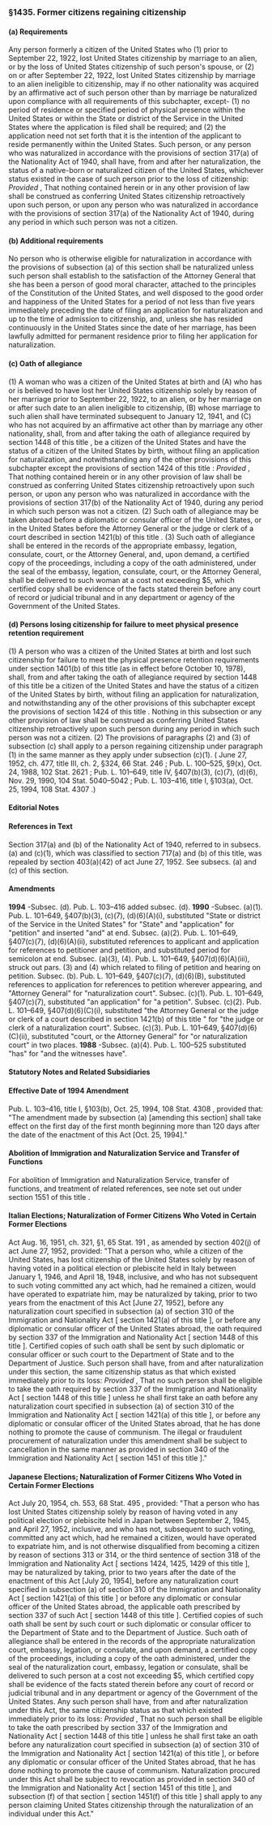 <!--
url: https://uscode.house.gov/view.xhtml?req=granuleid:USC-prelim-title8-section1435&num=0&edition=prelim
date_accessed: 2024-07-28 23:45:58
-->
### §1435\. Former citizens regaining citizenship
#### (a) Requirements
 Any person formerly a citizen of the United States who (1\) prior to September 22, 1922, lost United States citizenship by marriage to an alien, or by the loss of United States citizenship of such person's spouse, or (2\) on or after September 22, 1922, lost United States citizenship by marriage to an alien ineligible to citizenship, may if no other nationality was acquired by an affirmative act of such person other than by marriage be naturalized upon compliance with all requirements of this subchapter, except\-
 (1\) no period of residence or specified period of physical presence within the United States or within the State or district of the Service in the United States where the application is filed shall be required; and
 (2\) the application need not set forth that it is the intention of the applicant to reside permanently within the United States.
 Such person, or any person who was naturalized in accordance with the provisions of section 317(a) of the Nationality Act of 1940, shall have, from and after her naturalization, the status of a native\-born or naturalized citizen of the United States, whichever status existed in the case of such person prior to the loss of citizenship:
 *Provided* 
 , That nothing contained herein or in any other provision of law shall be construed as conferring United States citizenship retroactively upon such person, or upon any person who was naturalized in accordance with the provisions of section 317(a) of the Nationality Act of 1940, during any period in which such person was not a citizen.
#### (b) Additional requirements
 No person who is otherwise eligible for naturalization in accordance with the provisions of subsection (a) of this section shall be naturalized unless such person shall establish to the satisfaction of the Attorney General that she has been a person of good moral character, attached to the principles of the Constitution of the United States, and well disposed to the good order and happiness of the United States for a period of not less than five years immediately preceding the date of filing an application for naturalization and up to the time of admission to citizenship, and, unless she has resided continuously in the United States since the date of her marriage, has been lawfully admitted for permanent residence prior to filing her application for naturalization.
#### (c) Oath of allegiance
 (1\) A woman who was a citizen of the United States at birth and (A) who has or is believed to have lost her United States citizenship solely by reason of her marriage prior to September 22, 1922, to an alien, or by her marriage on or after such date to an alien ineligible to citizenship, (B) whose marriage to such alien shall have terminated subsequent to January 12, 1941, and (C) who has not acquired by an affirmative act other than by marriage any other nationality, shall, from and after taking the oath of allegiance required by
 section 1448 of this title
 , be a citizen of the United States and have the status of a citizen of the United States by birth, without filing an application for naturalization, and notwithstanding any of the other provisions of this subchapter except the provisions of
 section 1424 of this title
 :
 *Provided* 
 , That nothing contained herein or in any other provision of law shall be construed as conferring United States citizenship retroactively upon such person, or upon any person who was naturalized in accordance with the provisions of section 317(b) of the Nationality Act of 1940, during any period in which such person was not a citizen.
 (2\) Such oath of allegiance may be taken abroad before a diplomatic or consular officer of the United States, or in the United States before the Attorney General or the judge or clerk of a court described in
 section 1421(b) of this title
 .
 (3\) Such oath of allegiance shall be entered in the records of the appropriate embassy, legation, consulate, court, or the Attorney General, and, upon demand, a certified copy of the proceedings, including a copy of the oath administered, under the seal of the embassy, legation, consulate, court, or the Attorney General, shall be delivered to such woman at a cost not exceeding $5, which certified copy shall be evidence of the facts stated therein before any court of record or judicial tribunal and in any department or agency of the Government of the United States.
#### (d) Persons losing citizenship for failure to meet physical presence retention requirement
 (1\) A person who was a citizen of the United States at birth and lost such citizenship for failure to meet the physical presence retention requirements under
 section 1401(b) of this title
 (as in effect before October 10, 1978\), shall, from and after taking the oath of allegiance required by
 section 1448 of this title
 be a citizen of the United States and have the status of a citizen of the United States by birth, without filing an application for naturalization, and notwithstanding any of the other provisions of this subchapter except the provisions of
 section 1424 of this title
 . Nothing in this subsection or any other provision of law shall be construed as conferring United States citizenship retroactively upon such person during any period in which such person was not a citizen.
 (2\) The provisions of paragraphs (2\) and (3\) of subsection (c) shall apply to a person regaining citizenship under paragraph (1\) in the same manner as they apply under subsection (c)(1\).
 (
 June 27, 1952, ch. 477, title III, ch. 2, §324,
 66 Stat. 246
 ;
 Pub. L. 100–525,
 §9(x), Oct. 24, 1988,
 102 Stat. 2621
 ;
 Pub. L. 101–649,
 title IV, §407(b)(3\), (c)(7\), (d)(6\), Nov. 29, 1990,
 104 Stat. 5040–5042
 ;
 Pub. L. 103–416,
 title I, §103(a), Oct. 25, 1994,
 108 Stat. 4307
 .)
#### **Editorial Notes**
#### References in Text
 Section 317(a) and (b) of the Nationality Act of 1940, referred to in subsecs. (a) and (c)(1\), which was classified to section 717(a) and (b) of this title, was repealed by section 403(a)(42\) of act June 27, 1952\. See subsecs. (a) and (c) of this section.
#### Amendments
**1994** 
 \-Subsec. (d).
 Pub. L. 103–416
 added subsec. (d).
**1990** 
 \-Subsec. (a)(1\).
 Pub. L. 101–649,
 §407(b)(3\), (c)(7\), (d)(6\)(A)(i), substituted "State or district of the Service in the United States" for "State" and "application" for "petition" and inserted "and" at end.
 Subsec. (a)(2\).
 Pub. L. 101–649,
 §407(c)(7\), (d)(6\)(A)(ii), substituted references to applicant and application for references to petitioner and petition, and substituted period for semicolon at end.
 Subsec. (a)(3\), (4\).
 Pub. L. 101–649,
 §407(d)(6\)(A)(iii), struck out pars. (3\) and (4\) which related to filing of petition and hearing on petition.
 Subsec. (b).
 Pub. L. 101–649,
 §407(c)(7\), (d)(6\)(B), substituted references to application for references to petition wherever appearing, and "Attorney General" for "naturalization court".
 Subsec. (c)(1\).
 Pub. L. 101–649,
 §407(c)(7\), substituted "an application" for "a petition".
 Subsec. (c)(2\).
 Pub. L. 101–649,
 §407(d)(6\)(C)(i), substituted "the Attorney General or the judge or clerk of a court described in
 section 1421(b) of this title
 " for "the judge or clerk of a naturalization court".
 Subsec. (c)(3\).
 Pub. L. 101–649,
 §407(d)(6\)(C)(ii), substituted "court, or the Attorney General" for "or naturalization court" in two places.
**1988** 
 \-Subsec. (a)(4\).
 Pub. L. 100–525
 substituted "has" for "and the witnesses have".
#### **Statutory Notes and Related Subsidiaries**
#### Effective Date of 1994 Amendment
Pub. L. 103–416,
 title I, §103(b), Oct. 25, 1994,
 108 Stat. 4308
 , provided that: "The amendment made by subsection (a) \[amending this section] shall take effect on the first day of the first month beginning more than 120 days after the date of the enactment of this Act \[Oct. 25, 1994]."
#### Abolition of Immigration and Naturalization Service and Transfer of Functions
 For abolition of Immigration and Naturalization Service, transfer of functions, and treatment of related references, see note set out under
 section 1551 of this title
 .
#### Italian Elections; Naturalization of Former Citizens Who Voted in Certain Former Elections
 Act
 Aug. 16, 1951, ch. 321, §1,
 65 Stat. 191
 , as amended by section 402(j) of act June 27, 1952, provided: "That a person who, while a citizen of the United States, has lost citizenship of the United States solely by reason of having voted in a political election or plebiscite held in Italy between January 1, 1946, and April 18, 1948, inclusive, and who has not subsequent to such voting committed any act which, had he remained a citizen, would have operated to expatriate him, may be naturalized by taking, prior to two years from the enactment of this Act \[June 27, 1952], before any naturalization court specified in subsection (a) of section 310 of the Immigration and Nationality Act \[
 section 1421(a) of this title
 ], or before any diplomatic or consular officer of the United States abroad, the oath required by section 337 of the Immigration and Nationality Act \[
 section 1448 of this title
 ]. Certified copies of such oath shall be sent by such diplomatic or consular officer or such court to the Department of State and to the Department of Justice. Such person shall have, from and after naturalization under this section, the same citizenship status as that which existed immediately prior to its loss:
 *Provided* 
 , That no such person shall be eligible to take the oath required by section 337 of the Immigration and Nationality Act \[
 section 1448 of this title
 ] unless he shall first take an oath before any naturalization court specified in subsection (a) of section 310 of the Immigration and Nationality Act \[
 section 1421(a) of this title
 ], or before any diplomatic or consular officer of the United States abroad, that he has done nothing to promote the cause of communism. The illegal or fraudulent procurement of naturalization under this amendment shall be subject to cancellation in the same manner as provided in section 340 of the Immigration and Nationality Act \[
 section 1451 of this title
 ]."
#### Japanese Elections; Naturalization of Former Citizens Who Voted in Certain Former Elections
 Act
 July 20, 1954, ch. 553,
 68 Stat. 495
 , provided: "That a person who has lost United States citizenship solely by reason of having voted in any political election or plebiscite held in Japan between September 2, 1945, and April 27, 1952, inclusive, and who has not, subsequent to such voting, committed any act which, had he remained a citizen, would have operated to expatriate him, and is not otherwise disqualified from becoming a citizen by reason of sections 313 or 314, or the third sentence of section 318 of the Immigration and Nationality Act \[
 sections 1424, 1425, 1429 of this title
 ], may be naturalized by taking, prior to two years after the date of the enactment of this Act \[July 20, 1954], before any naturalization court specified in subsection (a) of section 310 of the Immigration and Nationality Act \[
 section 1421(a) of this title
 ] or before any diplomatic or consular officer of the United States abroad, the applicable oath prescribed by section 337 of such Act \[
 section 1448 of this title
 ]. Certified copies of such oath shall be sent by such court or such diplomatic or consular officer to the Department of State and to the Department of Justice. Such oath of allegiance shall be entered in the records of the appropriate naturalization court, embassy, legation, or consulate, and upon demand, a certified copy of the proceedings, including a copy of the oath administered, under the seal of the naturalization court, embassy, legation or consulate, shall be delivered to such person at a cost not exceeding $5, which certified copy shall be evidence of the facts stated therein before any court of record or judicial tribunal and in any department or agency of the Government of the United States. Any such person shall have, from and after naturalization under this Act, the same citizenship status as that which existed immediately prior to its loss:
 *Provided* 
 , That no such person shall be eligible to take the oath prescribed by section 337 of the Immigration and Nationality Act \[
 section 1448 of this title
 ] unless he shall first take an oath before any naturalization court specified in subsection (a) of section 310 of the Immigration and Nationality Act \[
 section 1421(a) of this title
 ], or before any diplomatic or consular officer of the United States abroad, that he has done nothing to promote the cause of communism. Naturalization procured under this Act shall be subject to revocation as provided in section 340 of the Immigration and Nationality Act \[
 section 1451 of this title
 ], and subsection (f) of that section \[
 section 1451(f) of this title
 ] shall apply to any person claiming United States citizenship through the naturalization of an individual under this Act."
